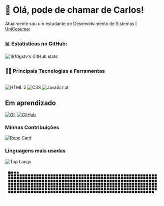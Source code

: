 # 👋 Olá, pode de chamar de Carlos!
Atualmente sou um estudante de Desenvolvimento de Sistemas  |  [UniCesumar](https://inscricoes.unicesumar.edu.br/)

##
### 📊 Estatísticas no GitHub:

![1910gstv's GitHub stats](https://github-readme-stats.vercel.app/api?username=CarlosAlves84&show_icons=true&theme=dark)



##
### 👨‍💻 Principais Tecnologias e Ferramentas 

<div style="display: inline_block"><br/>
<img aLign="center" alt="HTML 5" src="https://img.shields.io/badge/HTML5-E34F26?style=for-the-badge&logo=html5&logoColor=white" />
<img aLign="center" alt="CSS" src="https://img.shields.io/badge/CSS3-1572B6?style=for-the-badge&logo=css3&logoColor=white" />
<img aLign="center" alt="JavaScript" src="https://img.shields.io/badge/JavaScript-323330?style=for-the-badge&logo=javascript&logoColor=F7DF1E" />
</div>

## Em aprendizado
[![Git](https://img.shields.io/badge/Git-000?style=for-the-badge&logo=git&logoColor=E94D5F)]()
[![GitHub](https://img.shields.io/badge/GitHub-000?style=for-the-badge&logo=github&logoColor=30A3DC)]()

### Minhas Contribuições
[![Repo Card](https://github-readme-stats.vercel.app/api/pin/?username=CarlosAlves84&repo=dio-lab-open-source&bg_color=122&border_color=30A3DC&show_icons=true&icon_color=50A5DC&title_color=E94D5F&text_color=EEB)](https://github.com/CarlosAlves84/dio-lab-open-source)

### Linguagens mais usadas
![Top Langs](https://github-readme-stats-git-masterrstaa-rickstaa.vercel.app/api/top-langs/?username=CarlosAlves84&bg_color=000&border_color=30A3DC&title_color=E94D5F&text_color=FFF)


![snake gif](https://github.com/CarlosAlves84/CarlosAlves84/blob/output/github-contribution-grid-snake.svg)

